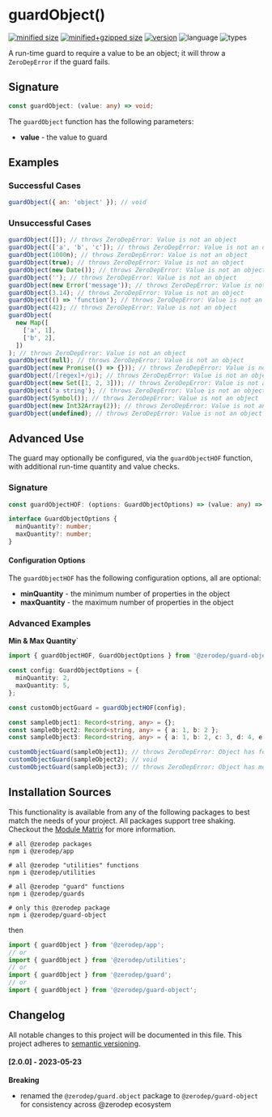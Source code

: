 # guardObject()

[![minified size](https://img.shields.io/bundlephobia/min/@zerodep/guard-object?style=flat-square&color=blue)](https://bundlephobia.com/package/@zerodep/guard-object)
[![minified+gzipped size](https://img.shields.io/bundlephobia/minzip/@zerodep/guard-object?style=flat-square&color=blue)](https://bundlephobia.com/package/@zerodep/guard-object)
[![version](https://img.shields.io/npm/v/@zerodep/guard-object?style=flat-square&color=blue)](https://www.npmjs.com/package/@zerodep/guard-object)
![language](https://img.shields.io/badge/typescript-100%25-blue?style=flat-square)
![types](https://img.shields.io/badge/types-included-blue?style=flat-square)

A run-time guard to require a value to be an object; it will throw a `ZeroDepError` if the guard fails.

## Signature

```typescript
const guardObject: (value: any) => void;
```

The `guardObject` function has the following parameters:

- **value** - the value to guard

## Examples

### Successful Cases

```javascript
guardObject({ an: 'object' }); // void
```

### Unsuccessful Cases

```javascript
guardObject([]); // throws ZeroDepError: Value is not an object
guardObject(['a', 'b', 'c']); // throws ZeroDepError: Value is not an object
guardObject(1000n); // throws ZeroDepError: Value is not an object
guardObject(true); // throws ZeroDepError: Value is not an object
guardObject(new Date()); // throws ZeroDepError: Value is not an object
guardObject(''); // throws ZeroDepError: Value is not an object
guardObject(new Error('message')); // throws ZeroDepError: Value is not an object
guardObject(3.14); // throws ZeroDepError: Value is not an object
guardObject(() => 'function'); // throws ZeroDepError: Value is not an object
guardObject(42); // throws ZeroDepError: Value is not an object
guardObject(
  new Map([
    ['a', 1],
    ['b', 2],
  ])
); // throws ZeroDepError: Value is not an object
guardObject(null); // throws ZeroDepError: Value is not an object
guardObject(new Promise(() => {})); // throws ZeroDepError: Value is not an object
guardObject(/[regex]+/gi); // throws ZeroDepError: Value is not an object
guardObject(new Set([1, 2, 3])); // throws ZeroDepError: Value is not an object
guardObject('a string'); // throws ZeroDepError: Value is not an object
guardObject(Symbol()); // throws ZeroDepError: Value is not an object
guardObject(new Int32Array(2)); // throws ZeroDepError: Value is not an object
guardObject(undefined); // throws ZeroDepError: Value is not an object
```

## Advanced Use

The guard may optionally be configured, via the `guardObjectHOF` function, with additional run-time quantity and value checks.

### Signature

```typescript
const guardObjectHOF: (options: GuardObjectOptions) => (value: any) => void;

interface GuardObjectOptions {
  minQuantity?: number;
  maxQuantity?: number;
}
```

#### Configuration Options

The `guardObjectHOF` has the following configuration options, all are optional:

- **minQuantity** - the minimum number of properties in the object
- **maxQuantity** - the maximum number of properties in the object

### Advanced Examples

**Min & Max Quantity**`

```typescript
import { guardObjectHOF, GuardObjectOptions } from '@zerodep/guard-object';

const config: GuardObjectOptions = {
  minQuantity: 2,
  maxQuantity: 5,
};

const customObjectGuard = guardObjectHOF(config);

const sampleObject1: Record<string, any> = {};
const sampleObject2: Record<string, any> = { a: 1, b: 2 };
const sampleObject3: Record<string, any> = { a: 1, b: 2, c: 3, d: 4, e: 5 };

customObjectGuard(sampleObject1); // throws ZeroDepError: Object has fewer than 2 items
customObjectGuard(sampleObject2); // void
customObjectGuard(sampleObject3); // throws ZeroDepError: Object has more than 5 items
```

## Installation Sources

This functionality is available from any of the following packages to best match the needs of your project. All packages support tree shaking. Checkout the [Module Matrix](/) for more information.

```shell
# all @zerodep packages
npm i @zerodep/app

# all @zerodep "utilities" functions
npm i @zerodep/utilities

# all @zerodep "guard" functions
npm i @zerodep/guards

# only this @zerodep package
npm i @zerodep/guard-object
```

then

```javascript
import { guardObject } from '@zerodep/app';
// or
import { guardObject } from '@zerodep/utilities';
// or
import { guardObject } from '@zerodep/guard';
// or
import { guardObject } from '@zerodep/guard-object';
```

## Changelog

All notable changes to this project will be documented in this file. This project adheres to [semantic versioning](https://semver.org/spec/v2.0.0.html).

#### [2.0.0] - 2023-05-23

**Breaking**

- renamed the `@zerodep/guard.object` package to `@zerodep/guard-object` for consistency across @zerodep ecosystem
